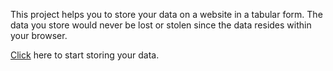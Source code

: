 This project helps you to store your data on a website in a tabular form. The data you store would never be lost or stolen since the data resides within your browser.

<a href="https://alfie2775.github.io/mapping-it" target="_blank">Click</a> here to start storing your data.